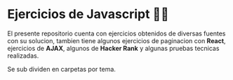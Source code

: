 # Ejercicios de Javascript 👨‍💻


El presente repositorio cuenta con ejercicios obtenidos de diversas fuentes con su solucion, tambien tiene algunos ejercicios de paginacion con **React**, ejercicios de **AJAX**, algunos de **Hacker Rank** y algunas pruebas tecnicas realizadas.

Se sub dividen en carpetas por tema.




